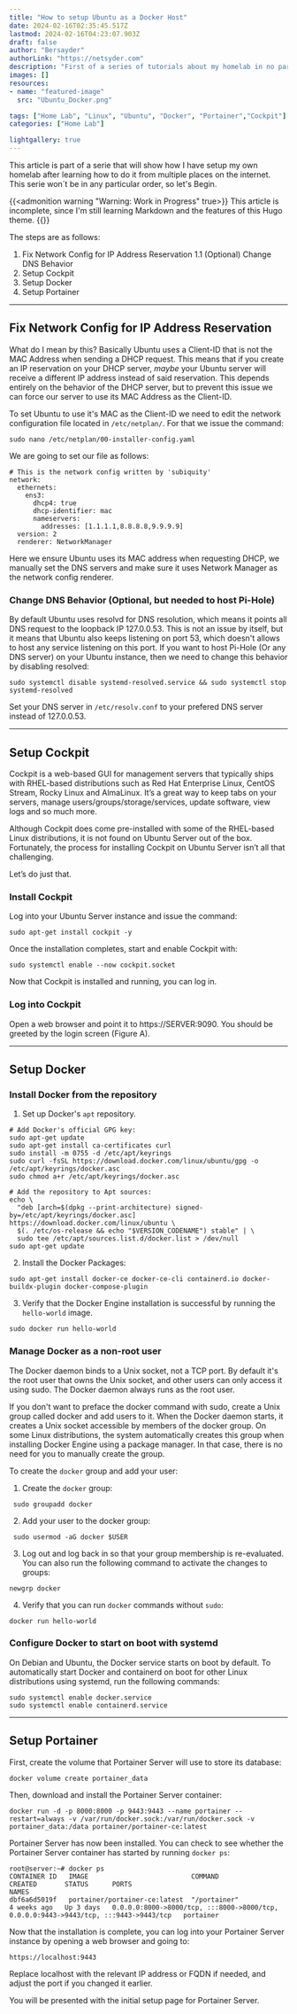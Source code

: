 ```yaml
---
title: "How to setup Ubuntu as a Docker Host"
date: 2024-02-16T02:35:45.517Z
lastmod: 2024-02-16T04:23:07.903Z
draft: false
author: "Bersayder"
authorLink: "https://netsyder.com"
description: "First of a series of tutorials about my homelab in no particular order " 
images: []
resources:
- name: "featured-image"
  src: "Ubuntu_Docker.png"

tags: ["Home Lab", "Linux", "Ubuntu", "Docker", "Portainer","Cockpit"]
categories: ["Home Lab"]

lightgallery: true
---
```

This article is part of a serie that will show how I have setup my own homelab after learning how to do it from multiple places on the internet. <!--more-->This serie won´t be in any particular order, so let's Begin.

{{<admonition warning "Warning: Work in Progress" true>}}
This article is incomplete, since I'm still learning Markdown and the features of this Hugo theme.
{{</admonition>}}

The steps are as follows:

1. Fix Network Config for IP Address Reservation
  1.1 (Optional) Change DNS Behavior
2. Setup Cockpit
3. Setup Docker
4. Setup Portainer
---
## Fix Network Config for IP Address Reservation

What do I mean by this? Basically Ubuntu uses a Client-ID that is not the MAC Address when sending a DHCP request. This means that if you create an IP reservation on your DHCP server, *maybe* your Ubuntu server will receive a different IP address instead of said reservation. This depends entirely on the behavior of the DHCP server, but to prevent this issue we can force our server to use its MAC Address as the Client-ID.

To set Ubuntu to use it's MAC as the Client-ID we need to edit the network configuration file located in `/etc/netplan/`. For that we issue the command:

```shell
sudo nano /etc/netplan/00-installer-config.yaml
```

We are going to set our file as follows:

```shell
# This is the network config written by 'subiquity'
network:
  ethernets:
    ens3:
      dhcp4: true
      dhcp-identifier: mac
      nameservers:
        addresses: [1.1.1.1,8.8.8.8,9.9.9.9]
  version: 2
  renderer: NetworkManager
```
Here we ensure Ubuntu uses its MAC address when requesting DHCP, we manually set the DNS servers and make sure it uses Network Manager as the network config renderer.

### Change DNS Behavior (Optional, but needed to host Pi-Hole)

By default Ubuntu uses resolvd for DNS resolution, which means it points all DNS request to the loopback IP 127.0.0.53. This is not an issue by itself, but it means that Ubuntu also keeps listening on port 53, which doesn't allows to host any service listening on this port. If you want to host Pi-Hole (Or any DNS server) on your Ubuntu instance, then we need to change this behavior by disabling resolved:

```shell
sudo systemctl disable systemd-resolved.service && sudo systemctl stop systemd-resolved
```

Set your DNS server in `/etc/resolv.conf` to your prefered DNS server instead of 127.0.0.53.

---
## Setup Cockpit

Cockpit is a web-based GUI for management servers that typically ships with RHEL-based distributions such as Red Hat Enterprise Linux, CentOS Stream, Rocky Linux and AlmaLinux. It’s a great way to keep tabs on your servers, manage users/groups/storage/services, update software, view logs and so much more.

Although Cockpit does come pre-installed with some of the RHEL-based Linux distributions, it is not found on Ubuntu Server out of the box. Fortunately, the process for installing Cockpit on Ubuntu Server isn’t all that challenging.

Let’s do just that.

### Install Cockpit

Log into your Ubuntu Server instance and issue the command:

`sudo apt-get install cockpit -y`

Once the installation completes, start and enable Cockpit with:

`sudo systemctl enable --now cockpit.socket`

Now that Cockpit is installed and running, you can log in.

### Log into Cockpit

Open a web browser and point it to https://SERVER:9090. You should be greeted by the login screen (Figure A).

<!---This is a placeholder for an image--->
---
## Setup Docker

### Install Docker from the repository

1. Set up Docker's `apt` repository.

```shell
# Add Docker's official GPG key:
sudo apt-get update
sudo apt-get install ca-certificates curl
sudo install -m 0755 -d /etc/apt/keyrings
sudo curl -fsSL https://download.docker.com/linux/ubuntu/gpg -o /etc/apt/keyrings/docker.asc
sudo chmod a+r /etc/apt/keyrings/docker.asc

# Add the repository to Apt sources:
echo \
  "deb [arch=$(dpkg --print-architecture) signed-by=/etc/apt/keyrings/docker.asc] https://download.docker.com/linux/ubuntu \
  $(. /etc/os-release && echo "$VERSION_CODENAME") stable" | \
  sudo tee /etc/apt/sources.list.d/docker.list > /dev/null
sudo apt-get update
```
2. Install the Docker Packages:

```shell
sudo apt-get install docker-ce docker-ce-cli containerd.io docker-buildx-plugin docker-compose-plugin
```
3. Verify that the Docker Engine installation is successful by running the `hello-world` image.

```shell
sudo docker run hello-world
```
### Manage Docker as a non-root user

The Docker daemon binds to a Unix socket, not a TCP port. By default it's the root user that owns the Unix socket, and other users can only access it using sudo. The Docker daemon always runs as the root user.

If you don't want to preface the docker command with sudo, create a Unix group called docker and add users to it. When the Docker daemon starts, it creates a Unix socket accessible by members of the docker group. On some Linux distributions, the system automatically creates this group when installing Docker Engine using a package manager. In that case, there is no need for you to manually create the group.

To create the `docker` group and add your user:

1. Create the `docker` group:

```shell
 sudo groupadd docker
```

2. Add your user to the docker group:

```shell
 sudo usermod -aG docker $USER
```
3. Log out and log back in so that your group membership is re-evaluated. You can also run the following command to activate the changes to groups:

```shell
newgrp docker
```
4. Verify that you can run `docker` commands without `sudo`:

```shell
docker run hello-world
```
### Configure Docker to start on boot with systemd

On Debian and Ubuntu, the Docker service starts on boot by default. To automatically start Docker and containerd on boot for other Linux distributions using systemd, run the following commands:

```shell
sudo systemctl enable docker.service
sudo systemctl enable containerd.service
```
---
## Setup Portainer

First, create the volume that Portainer Server will use to store its database:

```shell
docker volume create portainer_data
```
Then, download and install the Portainer Server container:
```shell
docker run -d -p 8000:8000 -p 9443:9443 --name portainer --restart=always -v /var/run/docker.sock:/var/run/docker.sock -v portainer_data:/data portainer/portainer-ce:latest
```
Portainer Server has now been installed. You can check to see whether the Portainer Server container has started by running `docker ps`:

```shell
root@server:~# docker ps
CONTAINER ID   IMAGE                          COMMAND                  CREATED       STATUS      PORTS                                                                                  NAMES             
dbf6a6d5019f   portainer/portainer-ce:latest  "/portainer"             4 weeks ago   Up 3 days   0.0.0.0:8000->8000/tcp, :::8000->8000/tcp, 0.0.0.0:9443->9443/tcp, :::9443->9443/tcp   portainer
```
Now that the installation is complete, you can log into your Portainer Server instance by opening a web browser and going to:

```shell
https://localhost:9443
```
Replace localhost with the relevant IP address or FQDN if needed, and adjust the port if you changed it earlier.

You will be presented with the initial setup page for Portainer Server.